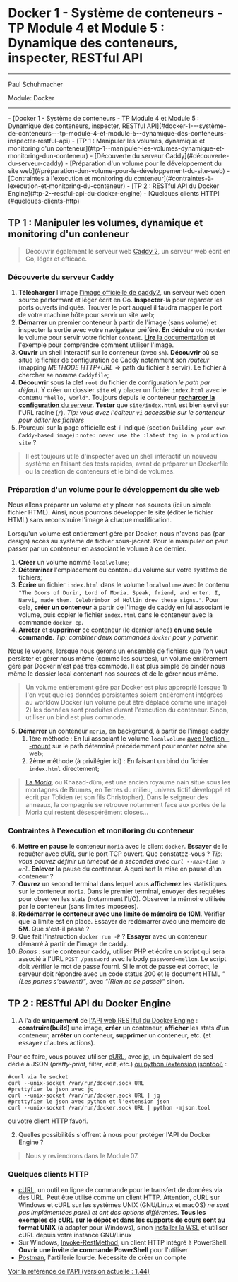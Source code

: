 # Docker 1 - Système de conteneurs - TP Module 4 et Module 5 : Dynamique des conteneurs, inspecter, RESTful API

<hr>

Paul Schuhmacher

Module: Docker

<hr>
- [Docker 1 - Système de conteneurs - TP Module 4 et Module 5 : Dynamique des conteneurs, inspecter, RESTful API](#docker-1---système-de-conteneurs---tp-module-4-et-module-5--dynamique-des-conteneurs-inspecter-restful-api)
  - [TP 1 : Manipuler les volumes, dynamique et monitoring d'un conteneur](#tp-1--manipuler-les-volumes-dynamique-et-monitoring-dun-conteneur)
    - [Découverte du serveur Caddy](#découverte-du-serveur-caddy)
    - [Préparation d'un volume pour le développement du site web](#préparation-dun-volume-pour-le-développement-du-site-web)
    - [Contraintes à l'execution et monitoring du conteneur](#contraintes-à-lexecution-et-monitoring-du-conteneur)
  - [TP 2 : RESTful API du Docker Engine](#tp-2--restful-api-du-docker-engine)
    - [Quelques clients HTTP](#quelques-clients-http)

## TP 1 : Manipuler les volumes, dynamique et monitoring d'un conteneur

> Découvrir également le serveur web [Caddy 2](https://en.wikipedia.org/wiki/Caddy_(web_server)), un serveur web écrit en Go, léger et efficace.

### Découverte du serveur Caddy

1. **Télécharger** l'image [l'image officielle de caddy2](https://hub.docker.com/_/caddy), un serveur web open source performant et léger écrit en Go. **Inspecter**-là pour regarder les ports ouverts indiqués. Trouver le port auquel il faudra mapper le port de votre machine hôte pour servir un site web;
2. **Démarrer** un premier conteneur à partir de l'image (sans volume) et inspecter la sortie avec votre navigateur préféré. **En déduire** où monter le volume pour servir votre fichier `content`. [**Lire** la documentation](https://caddyserver.com/docs/) et l'exemple pour comprendre comment utiliser l'image.
3. **Ouvrir** un shell interactif sur le conteneur (avec `sh`). **Découvrir** où se situe le fichier de configuration de Caddy notamment son *routeur* (mapping *METHODE HTTP+URL* => path du fichier à servir). Le fichier à chercher se nomme `Caddyfile`;
4. **Découvrir** sous la clef `root` du fichier de configuration *le path par défaut*. Y créer un dossier `site` et y placer un fichier `index.html` avec le contenu `"hello, world"`. Toujours depuis le conteneur [**recharger la configuration** du serveur](https://caddyserver.com/docs/command-line#caddy-reload). **Tester** que `site/index.html` est bien servi sur l'URL racine (`/`). *Tip: vous avez l'éditeur `vi` accessible sur le conteneur pour éditer les fichiers*
5. Pourquoi sur la page officielle est-il indiqué (section `Building your own Caddy-based image`) : `note: never use the :latest tag in a production site` ?

> Il est toujours utile d'inspecter avec un shell interactif un nouveau système en faisant des tests rapides, avant de préparer un Dockerfile ou la création de conteneurs et le bind de volumes.


### Préparation d'un volume pour le développement du site web

Nous allons préparer un volume et y placer nos sources (ici un simple fichier HTML). Ainsi, nous pourrons développer le site (éditer le fichier HTML) sans reconstruire l'image à chaque modification. 

Lorsqu'un volume est entièrement géré par Docker, nous n'avons pas (par design) accès au système de fichier sous-jacent. Pour le manipuler on peut passer par un conteneur en associant le volume à ce dernier.

1. **Créer** un volume nommé `localvolume`;
2. **Déterminer** l'emplacement du contenu du volume sur votre système de fichiers;
3. **Écrire** un fichier `index.html` dans le volume `localvolume` avec le contenu `"The Doors of Durin, Lord of Moria. Speak, friend, and enter. I, Narvi, made them. Celebrimbor of Hollin drew these signs."`. Pour cela, **créer un conteneur** à partir de l'image de caddy en lui associant le volume, puis copier le fichier `index.html` dans le conteneur avec la commande `docker cp`.
4. **Arrêter** et **supprimer** ce conteneur (le dernier lancé) **en une seule commande**. *Tip: combiner deux commandes `docker` pour y parvenir.*

Nous le voyons, lorsque nous gérons un ensemble de fichiers que l'on veut persister et gérer nous même (comme les sources), un volume entièrement géré par Docker n'est pas très commode. Il est plus simple de binder nous même le dossier local contenant nos sources et de le gérer nous même.

> Un volume entièrement géré par Docker est plus approprié lorsque 1) l'on veut que les données persistantes soient entièrement intégrées au worklow Docker (un volume peut être déplacé comme une image) 2) les données sont produites durant l'execution du conteneur. Sinon, utiliser un bind est plus commode.

5. **Démarrer** un conteneur `moria`, en background, à partir de l'image caddy
   1. 1ère méthode : En lui associant le volume `localvolume` [avec l'option --mount](https://docs.docker.com/reference/cli/docker/container/run/#mount) sur le path déterminé précédemment pour monter notre site web;
   2. 2ème méthode (à privilégier ici) : En faisant un bind du fichier `index.html` directement;
<!-- 3.  En lui montant un *bind-mound* pour un fichier de configuration `Caddyfile`, afin de charger la bonne configuration testée précédemment. -->

> [La *Moria*](https://fr.wikipedia.org/wiki/Moria_(Terre_du_Milieu)), ou Khazad-dûm, est une ancien royaume nain situé sous les montagnes de Brumes, en Terres du milieu, univers fictif développé et écrit par Tolkien (et son fils Christopher). Dans le seigneur des anneaux, la compagnie se retrouve notamment face aux portes de la Moria qui restent désespérément closes...

### Contraintes à l'execution et monitoring du conteneur

6.  **Mettre en pause** le conteneur `moria` avec le client `docker`. **Essayer** de le requêter avec cURL sur le port TCP ouvert. Que constatez-vous ? *Tip: vous pouvez définir un timeout de n secondes avec `curl --max-time n url`*. **Enlever** la pause du conteneur. A quoi sert la mise en pause d'un conteneur ?
7.  **Ouvrez** un second terminal dans lequel vous **afficherez** les statistiques sur le conteneur `moria`. Dans le premier terminal, envoyer des requêtes pour observer les stats (notamment l'I/O). Observer la mémoire utilisée par le conteneur (sans limites imposées).
8.  **Redémarrer le conteneur avec une limite de mémoire de 10M**. Vérifier que la limite est en place. Essayer de redémarrer avec une mémoire de **5M**. Que s'est-il passé ?
9.  Que fait l'instruction `docker run -P` ? **Essayer** avec un conteneur démarré à partir de l'image de caddy.
10. *Bonus* : sur le conteneur caddy, utiliser PHP et écrire un script qui sera associé à l'URL `POST /password` avec le body `password=mellon`. Le script doit vérifier le mot de passe fourni. Si le mot de passe est correct, le serveur doit répondre avec un code status 200 et le document HTML *"(Les portes s'ouvrent)"*, avec *"(Rien ne se passe)"* sinon.

<!-- <img src="./assets/moria.png" height="200"> -->
## TP 2 : RESTful API du Docker Engine

1.  A l'aide **uniquement** de [l'API web RESTful du Docker
    Engine](https://docs.docker.com/engine/api/) : **construire(build)**
    une image, **créer** un conteneur, **afficher** les stats d'un
    conteneur, **arrêter** un conteneur, **supprimer** un conteneur,
    etc. (et essayez d'autres actions).

Pour ce faire, vous pouvez utiliser [cURL](https://curl.se/), avec
[jq](https://jqlang.github.io/jq/), un équivalent de sed dédié à JSON
(*pretty-print*, filter, edit, etc.) [ou python (extension
jsontool)](https://pypi.org/project/jsontool/) :

    #curl via le socket
    curl --unix-socket /var/run/docker.sock URL
    #prettyfier le json avec jq
    curl --unix-socket /var/run/docker.sock URL | jq
    #prettyfier le json avec python et l'extension json
    curl --unix-socket /var/run/docker.sock URL | python -mjson.tool

ou votre client HTTP favori.

2.  Quelles possibilités s'offrent à nous pour protéger l'API du Docker
    Engine ?

> Nous y reviendrons dans le Module 07.

### Quelques clients HTTP

-   [cURL](https://curl.se/), un outil en ligne de commande pour le
    transfert de données via des URL. Peut être utilisé comme un client
    HTTP. Attention, cURL sur Windows et cURL sur les systèmes UNIX
    (GNU/Linux et macOS) *ne sont pas implémentées pareil et ont des
    options différentes*. **Tous les exemples de cURL sur le dépôt et
    dans les supports de cours sont au format UNIX** (à adapter pour
    Windows), sinon [installer la
    WSL](https://learn.microsoft.com/fr-fr/windows/wsl/install) et
    utiliser cURL depuis votre instance GNU/Linux
-   Sur Windows,
    [Invoke-RestMethod](https://learn.microsoft.com/en-us/powershell/module/microsoft.powershell.utility/invoke-restmethod?view=powershell-7.3),
    un client HTTP intégré à PowerShell. **Ouvrir une invite de commande
    PowerShell** pour l'utiliser
-   [Postman](https://www.postman.com/), l'artillerie lourde. Nécessite
    de créer un compte

[Voir la référence de l'API (version actuelle :
1.44)](https://docs.docker.com/engine/api/v1.44/)
